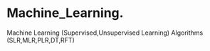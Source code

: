 # Machine_Learning.
Machine Learning (Supervised,Unsupervised Learning) Algorithms (SLR,MLR,PLR,DT,RFT)
